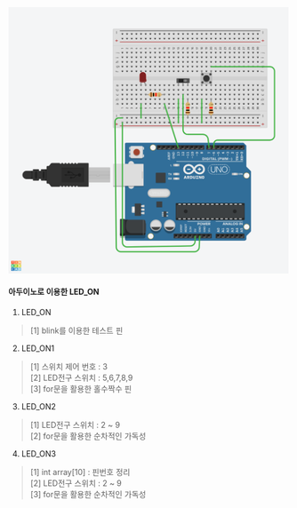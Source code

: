 ![Terrific](./image/Terrific%20LED_ON.png)
#### 아두이노로 이용한 LED_ON
1. LED_ON
> [1] blink를 이용한 테스트 핀<br>
2. LED_ON1
> [1] 스위치 제어 번호 : 3 <br>
> [2] LED전구 스위치 : 5,6,7,8,9 <br>
> [3] for문을 활용한 홀수짝수 핀 <br>
3. LED_ON2
> [1] LED전구 스위치 : 2 ~ 9 <br>
> [2] for문을 활용한 순차적인 가독성 <br>
4. LED_ON3
> [1] int array[10] : 핀번호 정리 <br>
> [2] LED전구 스위치 : 2 ~ 9 <br>
> [3] for문을 활용한 순차적인 가독성 <br>

 
